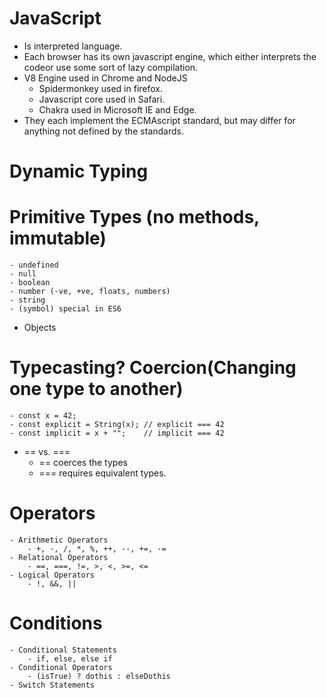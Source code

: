 # JavaScript

- Is interpreted language.
- Each browser has its own javascript engine, which either interprets the codeor use some sort of lazy compilation.
- V8 Engine used in Chrome and NodeJS
    - Spidermonkey used in firefox.
    - Javascript core used in Safari.
    - Chakra used in Microsoft IE and Edge.
- They each implement the ECMAscript standard, but may differ for anything not defined by the standards.

# Dynamic Typing
# Primitive Types (no methods, immutable)
    - undefined
    - null
    - boolean
    - number (-ve, +ve, floats, numbers)
    - string
    - (symbol) special in ES6
  
  - Objects

# Typecasting? Coercion(Changing one type to another)
    - const x = 42;
    - const explicit = String(x); // explicit === 42
    - const implicit = x + "";    // implicit === 42
    
- == vs. ===
    - == coerces the types
    - === requires equivalent types.
    
# Operators
    - Arithmetic Operators
        - +, -, /, *, %, ++, --, +=, -=
    - Relational Operators
        - ==, ===, !=, >, <, >=, <=
    - Logical Operators
        - !, &&, ||
# Conditions
    - Conditional Statements
        - if, else, else if
    - Conditional Operators
        - (isTrue) ? dothis : elseDothis
    - Switch Statements
    



